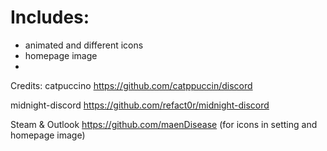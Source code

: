 # Includes:
- animated and different icons
- homepage image
- 

Credits:
catpuccino
https://github.com/catppuccin/discord

midnight-discord
https://github.com/refact0r/midnight-discord

Steam & Outlook
https://github.com/maenDisease
(for icons in setting and homepage image)
